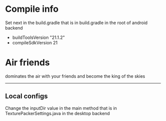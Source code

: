 # Compile info
Set next in the build.gradle that is in build.gradle in the root of android backend
- buildToolsVersion "21.1.2"
- compileSdkVersion 21

# Air friends
dominates the air with your friends and become the king of the skies

---

## Local configs
Change the inputDir value in the main method that is in TexturePackerSettings.java in the desktop backend
